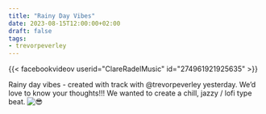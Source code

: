 ```yaml
---
title: "Rainy Day Vibes"
date: 2023-08-15T12:00:00+02:00
draft: false
tags:
- trevorpeverley
---
```


{{< facebookvideov userid="ClareRadelMusic" id="274961921925635" >}}

Rainy day vibes - created with track with @trevorpeverley yesterday. We’d love to know your thoughts!!! We wanted to create a chill, jazzy / lofi type beat. ![😎](https://static.xx.fbcdn.net/images/emoji.php/v9/t83/1/16/1f60e.png)